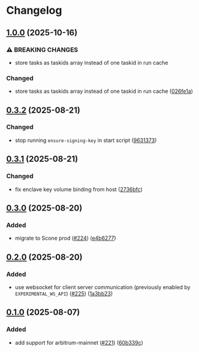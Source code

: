 # Changelog

## [1.0.0](https://github.com/iExecBlockchainComputing/iapp/compare/iapp-api-v0.3.2...iapp-api-v1.0.0) (2025-10-16)


### ⚠ BREAKING CHANGES

* store tasks as taskids array instead of one taskid in run cache

### Changed

* store tasks as taskids array instead of one taskid in run cache ([026fe1a](https://github.com/iExecBlockchainComputing/iapp/commit/026fe1a03ece3b98db89f4a9fb756d373bbe0903))

## [0.3.2](https://github.com/iExecBlockchainComputing/iapp/compare/iapp-api-v0.3.1...iapp-api-v0.3.2) (2025-08-21)


### Changed

* stop running `ensure-signing-key` in start script ([9631373](https://github.com/iExecBlockchainComputing/iapp/commit/9631373a2c3232885727b3478abf66d0f1db459a))

## [0.3.1](https://github.com/iExecBlockchainComputing/iapp/compare/iapp-api-v0.3.0...iapp-api-v0.3.1) (2025-08-21)


### Changed

* fix enclave key volume binding from host ([2736bfc](https://github.com/iExecBlockchainComputing/iapp/commit/2736bfca822cce4d295b52eb17cb3752cc1cb9d9))

## [0.3.0](https://github.com/iExecBlockchainComputing/iapp/compare/iapp-api-v0.2.0...iapp-api-v0.3.0) (2025-08-20)


### Added

* migrate to Scone prod ([#224](https://github.com/iExecBlockchainComputing/iapp/issues/224)) ([e4b6277](https://github.com/iExecBlockchainComputing/iapp/commit/e4b62770ffd0df60364bdde17fbb883ced1fa7ef))

## [0.2.0](https://github.com/iExecBlockchainComputing/iapp/compare/iapp-api-v0.1.0...iapp-api-v0.2.0) (2025-08-20)


### Added

* use websocket for client server communication (previously enabled by `EXPERIMENTAL_WS_API`) ([#225](https://github.com/iExecBlockchainComputing/iapp/issues/225)) ([1a3bb23](https://github.com/iExecBlockchainComputing/iapp/commit/1a3bb235d2b13a467d46a48b97e0d6eddf8280ba))

## [0.1.0](https://github.com/iExecBlockchainComputing/iapp/compare/iapp-api-v0.0.1...iapp-api-v0.1.0) (2025-08-07)


### Added

* add support for arbitrum-mainnet ([#221](https://github.com/iExecBlockchainComputing/iapp/issues/221)) ([60b339c](https://github.com/iExecBlockchainComputing/iapp/commit/60b339cb29df8f13922ccb9f48fd9bc5356bd252))
